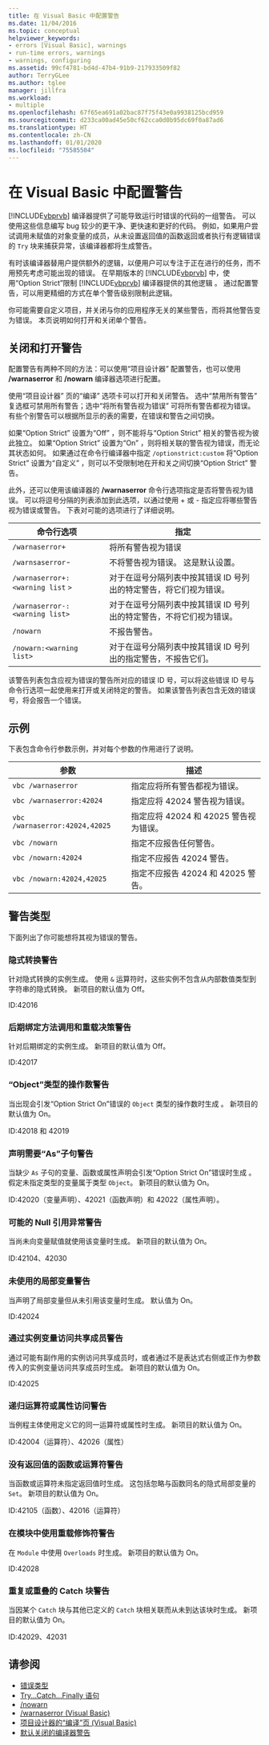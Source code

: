 ```yaml
---
title: 在 Visual Basic 中配置警告
ms.date: 11/04/2016
ms.topic: conceptual
helpviewer_keywords:
- errors [Visual Basic], warnings
- run-time errors, warnings
- warnings, configuring
ms.assetid: 99cf4781-bd4d-47b4-91b9-217933509f82
author: TerryGLee
ms.author: tglee
manager: jillfra
ms.workload:
- multiple
ms.openlocfilehash: 67f65ea691a02bac87f75f43e0a9938125bcd959
ms.sourcegitcommit: d233ca00ad45e50cf62cca0d0b95dc69f0a87ad6
ms.translationtype: HT
ms.contentlocale: zh-CN
ms.lasthandoff: 01/01/2020
ms.locfileid: "75585504"
---
```

# <a name="configuring-warnings-in-visual-basic"></a>在 Visual Basic 中配置警告

[!INCLUDE[vbprvb](../code-quality/includes/vbprvb_md.md)] 编译器提供了可能导致运行时错误的代码的一组警告。 可以使用这些信息编写 bug 较少的更干净、更快速和更好的代码。 例如，如果用户尝试调用未赋值的对象变量的成员，从未设置返回值的函数返回或者执行有逻辑错误的 `Try` 块来捕获异常，该编译器都将生成警告。

有时该编译器替用户提供额外的逻辑，以便用户可以专注于正在进行的任务，而不用预先考虑可能出现的错误。 在早期版本的 [!INCLUDE[vbprvb](../code-quality/includes/vbprvb_md.md)] 中，使用“Option Strict”限制 [!INCLUDE[vbprvb](../code-quality/includes/vbprvb_md.md)] 编译器提供的其他逻辑  。 通过配置警告，可以用更精细的方式在单个警告级别限制此逻辑。

你可能需要自定义项目，并关闭与你的应用程序无关的某些警告，而将其他警告变为错误。 本页说明如何打开和关闭单个警告。

## <a name="turning-warnings-off-and-on"></a>关闭和打开警告
配置警告有两种不同的方法：可以使用“项目设计器”  配置警告，也可以使用 **/warnaserror** 和 **/nowarn** 编译器选项进行配置。

使用“项目设计器”  页的“编译”  选项卡可以打开和关闭警告。 选中“禁用所有警告”  复选框可禁用所有警告；选中“将所有警告视为错误”  可将所有警告都视为错误。 有些个别警告可以根据所显示的表的需要，在错误和警告之间切换。

如果“Option Strict”  设置为“Off”  ，则不能将与“Option Strict”  相关的警告视为彼此独立。 如果“Option Strict”  设置为“On”  ，则将相关联的警告视为错误，而无论其状态如何。 如果通过在命令行编译器中指定 `/optionstrict:custom` 将“Option Strict”  设置为“自定义”  ，则可以不受限制地在开和关之间切换“Option Strict”  警告。

此外，还可以使用该编译器的 **/warnaserror** 命令行选项指定是否将警告视为错误。 可以将逗号分隔的列表添加到此选项，以通过使用 + 或 - 指定应将哪些警告视为错误或警告。 下表对可能的选项进行了详细说明。

|命令行选项|指定|
| - |---------------|
|`/warnaserror+`|将所有警告视为错误|
|`/warnsaserror`-|不将警告视为错误。 这是默认设置。|
|`/warnaserror+:<warning list` `>`|对于在逗号分隔列表中按其错误 ID 号列出的特定警告，将它们视为错误。|
|`/warnaserror-:<warning list>`|对于在逗号分隔列表中按其错误 ID 号列出的特定警告，不将它们视为错误。|
|`/nowarn`|不报告警告。|
|`/nowarn:<warning list>`|对于在逗号分隔列表中按其错误 ID 号列出的指定警告，不报告它们。|

该警告列表包含应视为错误的警告所对应的错误 ID 号，可以将这些错误 ID 号与命令行选项一起使用来打开或关闭特定的警告。 如果该警告列表包含无效的错误号，将会报告一个错误。

## <a name="examples"></a>示例
下表包含命令行参数示例，并对每个参数的作用进行了说明。

|参数|描述|
|--------------|-----------------|
|`vbc /warnaserror`|指定应将所有警告都视为错误。|
|`vbc /warnaserror:42024`|指定应将 42024 警告视为错误。|
|`vbc /warnaserror:42024,42025`|指定应将 42024 和 42025 警告视为错误。|
|`vbc /nowarn`|指定不应报告任何警告。|
|`vbc /nowarn:42024`|指定不应报告 42024 警告。|
|`vbc /nowarn:42024,42025`|指定不应报告 42024 和 42025 警告。|

## <a name="types-of-warnings"></a>警告类型
下面列出了你可能想将其视为错误的警告。

### <a name="implicit-conversion-warning"></a>隐式转换警告
针对隐式转换的实例生成。 使用 `&` 运算符时，这些实例不包含从内部数值类型到字符串的隐式转换。 新项目的默认值为 Off。

ID:42016

### <a name="late-bound-method-invocation-and-overload-resolution-warning"></a>后期绑定方法调用和重载决策警告
针对后期绑定的实例生成。 新项目的默认值为 Off。

ID:42017

### <a name="operands-of-type-object-warnings"></a>“Object”类型的操作数警告
当出现会引发“Option Strict On”错误的 `Object` 类型的操作数时生成  。 新项目的默认值为 On。

ID:42018 和 42019

### <a name="declarations-require-as-clause-warnings"></a>声明需要“As”子句警告
当缺少 `As` 子句的变量、函数或属性声明会引发“Option Strict On”错误时生成  。 假定未指定类型的变量属于类型 `Object`。 新项目的默认值为 On。

ID:42020（变量声明）、42021（函数声明）和 42022（属性声明）。

### <a name="possible-null-reference-exception-warnings"></a>可能的 Null 引用异常警告
当尚未向变量赋值就使用该变量时生成。 新项目的默认值为 On。

ID:42104、42030

### <a name="unused-local-variable-warning"></a>未使用的局部变量警告
当声明了局部变量但从未引用该变量时生成。 默认值为 On。

ID:42024

### <a name="access-of-shared-member-through-instance-variable-warning"></a>通过实例变量访问共享成员警告
通过可能有副作用的实例访问共享成员时，或者通过不是表达式右侧或正作为参数传入的实例变量访问共享成员时生成。 新项目的默认值为 On。

ID:42025

### <a name="recursive-operator-or-property-access-warnings"></a>递归运算符或属性访问警告
当例程主体使用定义它的同一运算符或属性时生成。 新项目的默认值为 On。

ID:42004（运算符）、42026（属性）

### <a name="function-or-operator-without-return-value-warning"></a>没有返回值的函数或运算符警告
当函数或运算符未指定返回值时生成。 这包括忽略与函数同名的隐式局部变量的 `Set`。 新项目的默认值为 On。

ID:42105（函数）、42016（运算符）

### <a name="overloads-modifier-used-in-a-module-warning"></a>在模块中使用重载修饰符警告
在 `Module` 中使用 `Overloads` 时生成。 新项目的默认值为 On。

ID:42028

### <a name="duplicate-or-overlapping-catch-blocks-warnings"></a>重复或重叠的 Catch 块警告
当因某个 `Catch` 块与其他已定义的 `Catch` 块相关联而从未到达该块时生成。 新项目的默认值为 On。

ID:42029、42031

## <a name="see-also"></a>请参阅

- [错误类型](/dotnet/visual-basic/programming-guide/language-features/error-types)
- [Try...Catch...Finally 语句](/dotnet/visual-basic/language-reference/statements/try-catch-finally-statement)
- [/nowarn](/dotnet/visual-basic/reference/command-line-compiler/nowarn)
- [/warnaserror (Visual Basic)](/dotnet/visual-basic/reference/command-line-compiler/warnaserror)
- [项目设计器的“编译”页 (Visual Basic)](../ide/reference/compile-page-project-designer-visual-basic.md)
- [默认关闭的编译器警告](/cpp/preprocessor/compiler-warnings-that-are-off-by-default)
